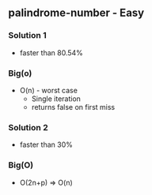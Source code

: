 ## palindrome-number - Easy

### Solution 1
* faster than 80.54%

### Big(o)
* O(n) - worst case
  * Single iteration
  * returns false on first miss

### Solution 2
* faster than 30%

### Big(O)
* O(2n+p) => O(n)
